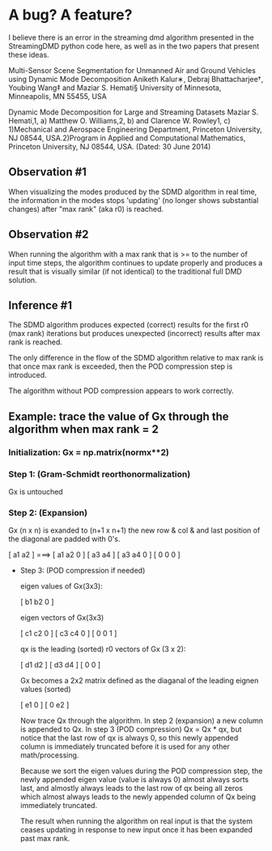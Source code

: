 # A bug? A feature?

I believe there is an error in the streaming dmd algorithm presented
in the StreamingDMD python code here, as well as in the two papers
that present these ideas.

   Multi-Sensor Scene Segmentation for Unmanned Air and Ground
   Vehicles using Dynamic Mode Decomposition Aniketh Kalur∗, Debraj
   Bhattacharjee†, Youbing Wang‡ and Maziar S. Hemati§ University of
   Minnesota, Minneapolis, MN 55455, USA

   Dynamic Mode Decomposition for Large and Streaming Datasets Maziar
   S. Hemati,1, a) Matthew O. Williams,2, b) and Clarence W. Rowley1,
   c) 1)Mechanical and Aerospace Engineering Department, Princeton
   University, NJ 08544, USA.2)Program in Applied and Computational
   Mathematics, Princeton University, NJ 08544, USA.  (Dated: 30 June
   2014)

## Observation #1

When visualizing the modes produced by the SDMD algorithm in real
time, the information in the modes stops 'updating' (no longer shows
substantial changes) after "max rank" (aka r0) is reached.

## Observation #2

When running the algorithm with a max rank that is >= to the number of
input time steps, the algorithm continues to update properly and
produces a result that is visually similar (if not identical) to the
traditional full DMD solution.

## Inference #1

The SDMD algorithm produces expected (correct) results for the first
r0 (max rank) iterations but produces unexpected (incorrect) results
after max rank is reached.

The only difference in the flow of the SDMD algorithm relative to max
rank is that once max rank is exceeded, then the POD compression step
is introduced.

The algorithm without POD compression appears to work correctly.

## Example: trace the value of Gx through the algorithm when max rank = 2

### Initialization: Gx = np.matrix(normx**2)

### Step 1: (Gram-Schmidt reorthonormalization)

Gx is untouched

### Step 2: (Expansion)

Gx (n x n) is exanded to (n+1 x n+1) the new row & col & and last
position of the diagonal are padded with 0's.

  [ a1 a2 ] ===> [ a1 a2  0 ]
  [ a3 a4 ]      [ a3 a4  0 ]
                 [  0  0  0 ]

* Step 3: (POD compression if needed)

  eigen values of Gx(3x3):

    [ b1 b2 0 ]
  
  eigen vectors of Gx(3x3)

    [ c1 c2  0 ]
    [ c3 c4  0 ]
    [  0  0  1 ]

  qx is the leading (sorted) r0 vectors of Gx (3 x 2):

    [ d1 d2 ]
    [ d3 d4 ]
    [  0  0 ]

  Gx becomes a 2x2 matrix defined as the diaganal of the leading
  eignen values (sorted)

    [ e1  0 ]
    [  0 e2 ]

  Now trace Qx through the algorithm.  In step 2 (expansion) a new
  column is appended to Qx.  In step 3 (POD compression) Qx = Qx * qx,
  but notice that the last row of qx is always 0, so this newly
  appended column is immediately truncated before it is used for any
  other math/processing.

  Because we sort the eigen values during the POD compression step,
  the newly appended eigen value (value is always 0) almost always
  sorts last, and almostly always leads to the last row of qx being
  all zeros which almost always leads to the newly appended column of
  Qx being immediately truncated.

  The result when running the algorithm on real input is that the
  system ceases updating in response to new input once it has been
  expanded past max rank.

  